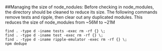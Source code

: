 
##Managing the size of node\_nodules:
Before checking in node\_modules, the directory should be cleaned to reduce its size.
The following commands remove tests and ripple, then clear out any duplicated modules.
This reduces the size of node\_modules from ~56M to ~21M

    find . -type d -iname tests -exec rm -rf {} \;
    find . -type d -iname test -exec rm -rf {} \;
    find . -type d -iname ripple-emulator -exec rm -rf {} \;
    npm dedupe

